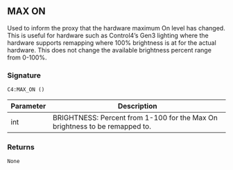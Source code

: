 ## MAX ON

Used to inform the proxy that the hardware maximum On level has changed.  This is useful for hardware such as Control4’s Gen3 lighting where the hardware supports remapping where 100% brightness is at for the actual hardware.  This does not change the available brightness percent range from 0-100%.

### Signature

`C4:MAX_ON ()`


| Parameter | Description |
| --- | --- |
| int | BRIGHTNESS: Percent from 1-100 for the Max On brightness to be remapped to. |


### Returns

`None`